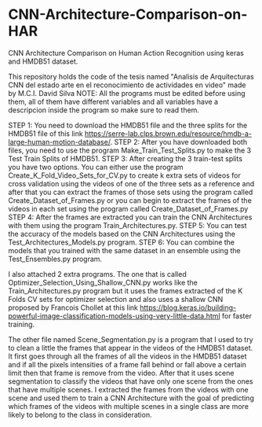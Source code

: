 # CNN-Architecture-Comparison-on-HAR
CNN Architecture Comparison on Human Action Recognition using keras and HMDB51 dataset.

This repository holds the code of the tesis named "Analisis de Arquitecturas CNN del estado arte en el reconocimiento de actividades en video" made by M.C.I. David Silva
NOTE: All the programs must be edited before using them, all of them have different variables and all variables have a descripcion inside the program so make sure to read them.

STEP 1: You need to download the HMDB51 file and the three splits for the HMDB51 file of this link https://serre-lab.clps.brown.edu/resource/hmdb-a-large-human-motion-database/.
STEP 2: After you have downloaded both files, you need to use the program Make_Train_Test_Splits.py to make the 3 Test Train Splits of HMDB51.
STEP 3: After creating the 3 train-test splits you have two options. You can either use the program Create_K_Fold_Video_Sets_for_CV.py to create k extra sets of videos for cross validation using the videos of one of the three sets as a reference and after that you can extract the frames of those sets using the program called Create_Dataset_of_Frames.py or you can begin to extract the frames of the videos in each set using the program called Create_Dataset_of_Frames.py
STEP 4: After the frames are extracted you can train the CNN Architectures with them using the program Train_Architectures.py.
STEP 5: You can test the accuracy of the models based on the CNN Architectures using the Test_Architectures_Models.py program.
STEP 6: You can combine the models that you trained with the same dataset in an ensemble using the Test_Ensembles.py program.

I also attached 2 extra programs. The one that is called Optimizer_Selection_Using_Shallow_CNN.py works like the Train_Architectures.py program but it uses the frames extracted of the K Folds CV sets for optimizer selection and also uses a shallow CNN proposed by Francois Chollet at this link https://blog.keras.io/building-powerful-image-classification-models-using-very-little-data.html for faster training.

The other file named Scene_Segmentation.py is a program that I used to try to clean a little the frames that appear in the videos of the HMDB51 dataset. It first goes through all the frames of all the videos in the HMDB51 dataset and if all the pixels intensities of a frame fall behind or fall above a certain limit then that frame is remove from the video. After that it uses scene segmentation to classify the videos that have only one scene from the ones that have multiple scenes. I extracted the frames from the videos with one scene and used them to train a CNN Architecture with the goal of predicting which frames of the videos with multiple scenes in a single class are more likely to belong to the class in consideration.


